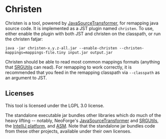 # Christen

Christen is a tool, powered by [JavaSourceTransformer](https://github.com/neoforged/JavaSourceTransformer/), for remapping java source code. It is implemented as a JST
plugin named `christen`. To use, either enable the plugin with both JST and christen on the classpath, or run the
christen fatjar:
```
java -jar christen-x.y.z-all.jar --enable-christen --christen-mappings=mappings-file.tiny input.jar output.jar
```

Christen should be able to read most common mappings formats (anything that [SRGUtils](https://github.com/NeoForge/SRGUtils) can read). For remapping to
work correctly, it is recommended that you feed in the remapping classpath via `--classpath` as an argument to JST.

## Licenses

This tool is licensed under the LGPL 3.0 license.

The standalone executable jar bundles other libraries which do much of the heavy lifting -- notably, NeoForge's
[JavaSourceTransformer](https://github.com/neoforged/JavaSourceTransformer/) and [SRGUtils](https://github.com/NeoForge/SRGUtils),
the [IntelliJ platform](https://github.com/JetBrains/intellij-community), and [ASM](https://asm.ow2.io/). Note that the
standalone jar bundles code from these other projects, available under their own
licenses.
